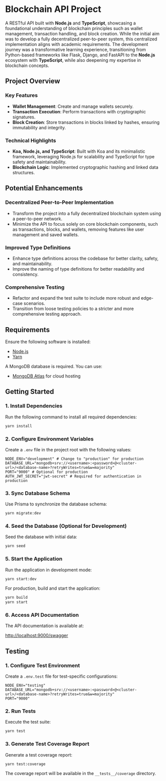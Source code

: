 # Blockchain API Project  

A RESTful API built with **Node.js** and **TypeScript**, showcasing a foundational understanding of blockchain principles such as wallet management, transaction handling, and block creation. While the initial aim was to develop a fully decentralized peer-to-peer system, this centralized implementation aligns with academic requirements. The development journey was a transformative learning experience, transitioning from Python-based frameworks like Flask, Django, and FastAPI to the **Node.js** ecosystem with **TypeScript**, while also deepening my expertise in blockchain concepts.

## Project Overview  

### Key Features  

- **Wallet Management**: Create and manage wallets securely.  
- **Transaction Execution**: Perform transactions with cryptographic signatures.  
- **Block Creation**: Store transactions in blocks linked by hashes, ensuring immutability and integrity.    

### Technical Highlights  

- **Koa, Node.js, and TypeScript**: Built with Koa and its minimalistic framework, leveraging Node.js for scalability and TypeScript for type safety and maintainability.
- **Blockchain Logic**: Implemented cryptographic hashing and linked data structures.

## Potential Enhancements

### Decentralized Peer-to-Peer Implementation
- Transform the project into a fully decentralized blockchain system using a peer-to-peer network.
- Minimize the API to focus solely on core blockchain components, such as transactions, blocks, and wallets, removing features like user management and saved wallets.

### Improved Type Definitions
- Enhance type definitions across the codebase for better clarity, safety, and maintainability.
- Improve the naming of type definitions for better readability and consistency.

### Comprehensive Testing
- Refactor and expand the test suite to include more robust and edge-case scenarios.
- Transition from loose testing policies to a stricter and more comprehensive testing approach.

## Requirements  

Ensure the following software is installed:  

- [Node.js](https://nodejs.org)  
- [Yarn](https://yarnpkg.com)  

A MongoDB database is required. You can use:  
- [MongoDB Atlas](https://www.mongodb.com/cloud/atlas) for cloud hosting  


## Getting Started  

### 1. Install Dependencies  

Run the following command to install all required dependencies:  

```bash
yarn install
```  

### 2. Configure Environment Variables  

Create a `.env` file in the project root with the following values:  

```env
NODE_ENV="development" # Change to "production" for production
DATABASE_URL="mongodb+srv://<username>:<password>@<cluster-url>/<database-name>?retryWrites=true&w=majority"
PORT="9000" # Optional for production
AUTH_JWT_SECRET="jwt-secret" # Required for authentication in production
```  

### 3. Sync Database Schema  

Use Prisma to synchronize the database schema:  

```bash
yarn migrate:dev
```  

### 4. Seed the Database (Optional for Development)  

Seed the database with initial data:  

```bash
yarn seed
```  

### 5. Start the Application  

Run the application in development mode:  

```bash
yarn start:dev
```  

For production, build and start the application:  

```bash
yarn build  
yarn start  
```  

### 6. Access API Documentation  

The API documentation is available at:  

[http://localhost:9000/swagger](http://localhost:9000/swagger)  


## Testing  

### 1. Configure Test Environment  

Create a `.env.test` file for test-specific configurations:  

```env
NODE_ENV="testing"
DATABASE_URL="mongodb+srv://<username>:<password>@<cluster-url>/<database-name>?retryWrites=true&w=majority"
PORT="9000"
```  

### 2. Run Tests  

Execute the test suite:  

```bash
yarn test
```  

### 3. Generate Test Coverage Report  

Generate a test coverage report:  

```bash
yarn test:coverage
```  

The coverage report will be available in the `__tests__/coverage` directory.  
